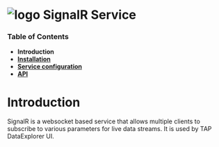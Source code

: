 # ![logo](/Media/branding.png) SignalR Service

### Table of Contents
- **Introduction**<br>
- [**Installation**](docs/Installation.md)<br>
- [**Service configuration**](docs/ServiceConfig.md)<br>
- [**API**](docs/API.md)<br>


# Introduction

SignalR is a websocket based service that allows multiple clients to subscribe to various parameters for live data streams. It is used by TAP DataExplorer UI.